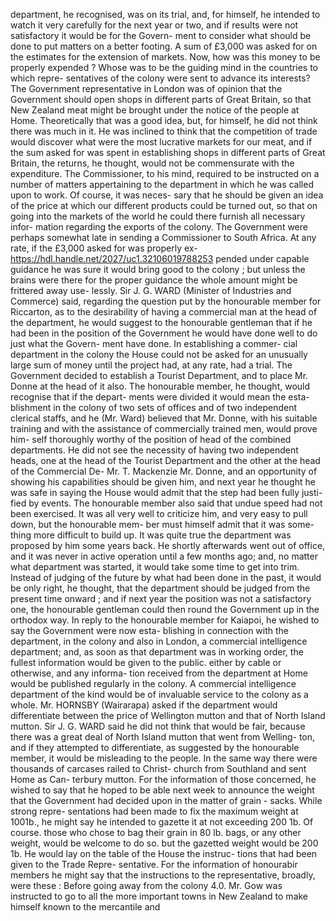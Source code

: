 department, he recognised, was on its trial, and, for himself, he intended to watch it very carefully for the next year or two, and if results were not satisfactory it would be for the Govern- ment to consider what should be done to put matters on a better footing. A sum of £3,000 was asked for on the estimates for the extension of markets. Now, how was this money to be properly expended ? Whose was to be the guiding mind in the countries to which repre- sentatives of the colony were sent to advance its interests? The Government representative in London was of opinion that the Government should open shops in different parts of Great Britain, so that New Zealand meat might be brought under the notice of the people at Home. Theoretically that was a good idea, but, for himself, he did not think there was much in it. He was inclined to think that the competition of trade would discover what were the most lucrative markets for our meat, and if the sum asked for was spent in establishing shops in different parts of Great Britain, the returns, he thought, would not be commensurate with the expenditure. The Commissioner, to his mind, required to be instructed on a number of matters appertaining to the department in which he was called upon to work. Of course, it was neces- sary that he should be given an idea of the price at which our different products could be turned out, so that on going into the markets of the world he could there furnish all necessary infor- mation regarding the exports of the colony. The Government were perhaps somewhat late in sending a Commissioner to South Africa. At any rate, if the £3,000 asked for was properly ex- https://hdl.handle.net/2027/uc1.32106019788253 pended under capable guidance he was sure it would bring good to the colony ; but unless the brains were there for the proper guidance the whole amount might be frittered away use- lessly. Sir J. G. WARD (Minister of Industries and Commerce) said, regarding the question put by the honourable member for Riccarton, as to the desirability of having a commercial man at the head of the department, he would suggest to the honourable gentleman that if he had been in the position of the Government he would have done well to do just what the Govern- ment have done. In establishing a commer- cial department in the colony the House could not be asked for an unusually large sum of money until the project had, at any rate, had a trial. The Government decided to establish a Tourist Department, and to place Mr. Donne at the head of it also. The honourable member, he thought, would recognise that if the depart- ments were divided it would mean the esta- blishment in the colony of two sets of offices and of two independent clerical staffs, and he (Mr. Ward) believed that Mr. Donne, with his suitable training and with the assistance of commercially trained men, would prove him- self thoroughly worthy of the position of head of the combined departments. He did not see the necessity of having two independent heads, one at the head of the Tourist Department and the other at the head of the Commercial De- Mr. T. Mackenzie Mr. Donne, and an opportunity of showing his capabilities should be given him, and next year he thought he was safe in saying the House would admit that the step had been fully justi- fied by events. The honourable member also said that undue speed had not been exercised. It was all very well to criticize him, and very easy to pull down, but the honourable mem- ber must himself admit that it was some- thing more difficult to build up. It was quite true the department was proposed by him some years back. He shortly afterwards went out of office, and it was never in active operation until a few months ago; and, no matter what department was started, it would take some time to get into trim. Instead of judging of the future by what had been done in the past, it would be only right, he thought, that the department should be judged from the present time onward ; and if next year the position was not a satisfactory one, the honourable gentleman could then round the Government up in the orthodox way. In reply to the honourable member for Kaiapoi, he wished to say the Government were now esta- blishing in connection with the department, in the colony and also in London, a commercial intelligence department; and, as soon as that department was in working order, the fullest information would be given to the public. either by cable or otherwise, and any informa- tion received from the department at Home would be published regularly in the colony. A commercial intelligence department of the kind would be of invaluable service to the colony as a whole. Mr. HORNSBY (Wairarapa) asked if the department would differentiate between the price of Wellington mutton and that of North Island mutton. Sir J. G. WARD said he did not think that would be fair, because there was a great deal of North Island mutton that went from Welling- ton, and if they attempted to differentiate, as suggested by the honourable member, it would be misleading to the people. In the same way there were thousands of carcases railed to Christ- church from Southland and sent Home as Can- terbury mutton. For the information of those concerned, he wished to say that he hoped to be able next week to announce the weight that the Government had decided upon in the matter of grain - sacks. While strong repre- sentations had been made to fix the maximum weight at 1001b., he might say he intended to gazette it at not exceeding 200 1b. Of course. those who chose to bag their grain in 80 lb. bags, or any other weight, would be welcome to do so. but the gazetted weight would be 200 1b. He would lay on the table of the House the instruc- tions that had been given to the Trade Repre- sentative. For the information of honourabir members he might say that the instructions to the representative, broadly, were these : Before going away from the colony 4.0. Mr. Gow was instructed to go to all the more important towns in New Zealand to make himself known to the mercantile and 